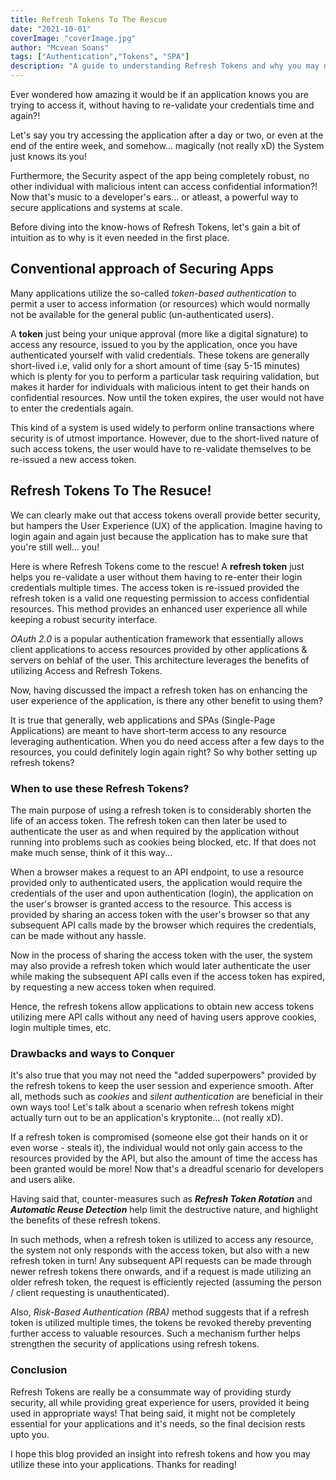 ```yaml
---
title: Refresh Tokens To The Rescue
date: "2021-10-01"
coverImage: "coverImage.jpg"
author: "Mcvean Soans"
tags: ["Authentication","Tokens", "SPA"]
description: "A guide to understanding Refresh Tokens and why you may need to use them to enhance your application's User Experience (UX)!"
---
```


Ever wondered how amazing it would be if an application knows you are trying to access it, without having to re-validate your credentials time and again?!

Let's say you try accessing the application after a day or two, or even at the end of the entire week, and somehow... magically (not really xD) the System just knows its you!

Furthermore, the Security aspect of the app being completely robust, no other individual with malicious intent can access confidential information?! Now that's music to a developer's ears... or atleast, a powerful way to secure applications and systems at scale.

Before diving into the know-hows of Refresh Tokens, let's gain a bit of intuition as to why is it even needed in the first place.

## Conventional approach of Securing Apps

Many applications utilize the so-called _token-based authentication_ to permit a user to access information (or resources) which would normally not be available for the general public (un-authenticated users).

A __token__ just being your unique approval (more like a digital signature) to access any resource, issued to you by the application, once you have authenticated yourself with valid credentials. These tokens are generally short-lived i.e, valid only for a short amount of time (say 5-15 minutes) which is plenty for you to perform a particular task requiring validation, but makes it harder for individuals with malicious intent to get their hands on confidential resources. Now until the token expires, the user would not have to enter the credentials again.

This kind of a system is used widely to perform online transactions where security is of utmost importance. However, due to the short-lived nature of such access tokens, the user would have to re-validate themselves to be re-issued a new access token.

## Refresh Tokens To The Resuce!

We can clearly make out that access tokens overall provide better security, but hampers the User Experience (UX) of the application. Imagine having to login again and again just because the application has to make sure that you're still well... you!

Here is where Refresh Tokens come to the rescue! A __refresh token__ just helps you re-validate a user without them having to re-enter their login credentials multiple times. The access token is re-issued provided the refresh token is a valid one requesting permission to access confidential resources. This method provides an enhanced user experience all while keeping a robust security interface.

_OAuth 2.0_ is a popular authentication framework that essentially allows client applications to access resources provided by other applications & servers on behlaf of the user. This architecture leverages the benefits of utilizing Access and Refresh Tokens.

Now, having discussed the impact a refresh token has on enhancing the user experience of the application, is there any other benefit to using them?

It is true that generally, web applications and SPAs (Single-Page Applications) are meant to have short-term access to any resource leveraging authentication. When you do need access after a few days to the resources, you could definitely login again right? So why bother setting up refresh tokens?

### When to use these Refresh Tokens?

The main purpose of using a refresh token is to considerably shorten the life of an access token. The refresh token can then later be used to authenticate the user as and when required by the application without running into problems such as cookies being blocked, etc. If that does not make much sense, think of it this way...

When a browser makes a request to an API endpoint, to use a resource provided only to authenticated users, the application would require the credentials of the user and upon authentication (login), the application on the user's browser is granted access to the resource. This access is provided by sharing an access token with the user's browser so that any subsequent API calls made by the browser which requires the credentials, can be made without any hassle.

Now in the process of sharing the access token with the user, the system may also provide a refresh token which would later authenticate the user while making the subsequent API calls even if the access token has expired, by requesting a new access token when required.

Hence, the refresh tokens allow applications to obtain new access tokens utilizing mere API calls without any need of having users approve cookies, login multiple times, etc.

### Drawbacks and ways to Conquer

It's also true that you may not need the "added superpowers" provided by the refresh tokens to keep the user session and experience smooth. After all, methods such as _cookies_ and _silent authentication_ are beneficial in their own ways too! Let's talk about a scenario when refresh tokens might actually turn out to be an application's kryptonite... (not really xD).

If a refresh token is compromised (someone else got their hands on it or even worse - steals it), the individual would not only gain access to the resources provided by the API, but also the amount of time the access has been granted would be more! Now that's a dreadful scenario for developers and users alike.

Having said that, counter-measures such as **_Refresh Token Rotation_** and **_Automatic Reuse Detection_** help limit the destructive nature, and highlight the benefits of these refresh tokens.

In such methods, when a refresh token is utilized to access any resource, the system not only responds with the access token, but also with a new refresh token in turn! Any subsequent API requests can be made through newer refresh tokens there onwards, and if a request is made utilizing an older refresh token, the request is efficiently rejected (assuming the person / client requesting is unauthenticated).

Also, _Risk-Based Authentication (RBA)_ method suggests that if a refresh token is utilized multiple times, the tokens be revoked thereby preventing further access to valuable resources. Such a mechanism further helps strengthen the security of applications using refresh tokens.

### Conclusion

Refresh Tokens are really be a consummate way of providing sturdy security, all while providing great experience for users, provided it being used in appropriate ways! That being said, it might not be completely essential for your applications and it's needs, so the final decision rests upto you.

I hope this blog provided an insight into refresh tokens and how you may utilize these into your applications. Thanks for reading!
